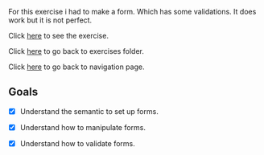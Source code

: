 For this exercise i had to make a form. Which has some validations. It does work but it is not perfect.

Click [here]() to see the exercise. 

Click [here]() to go back to exercises folder.

Click [here]() to go back to navigation page.

## Goals

- [x] Understand the semantic to set up forms.
- [x] Understand how to manipulate forms.
- [x] Understand how to validate forms.
 
